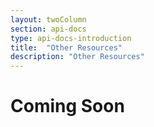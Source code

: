 ```yaml
---
layout: twoColumn
section: api-docs
type: api-docs-introduction
title:  "Other Resources"
description: "Other Resources"
---
```


# Coming Soon

